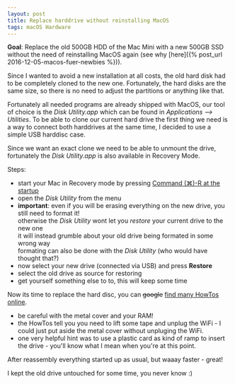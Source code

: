 ```yaml
---
layout: post
title: Replace harddrive without reinstalling MacOS
tags: macOS Hardware
---
```


__Goal__: Replace the old 500GB HDD of the Mac Mini with a new 500GB SSD without
the need of reinstalling MacOS again (see why [here]({% post_url 2016-12-05-macos-fuer-newbies %})).

Since I wanted to avoid a new installation at all costs, the old hard disk had
to be completely cloned to the new one.
Fortunately, the hard disks are the same size, so there is no need to adjust the
partitions or anything like that.

Fortunately all needed programs are already shipped with MacOS, our tool of choice is
the _Disk Utility.app_ which can be found in _Applications --> Utilities_.
To be able to clone our current hard drive the first thing we need is a way to
connect both harddrives at the same time, I decided to use a simple USB harddisc case.

Since we want an exact clone we need to be able to unmount the drive, fortunately
the _Disk Utility.app_ is also available in Recovery Mode.

Steps:

- start your Mac in Recovery mode by pressing [Command (⌘)-R at the startup](https://support.apple.com/en-us/HT201255)
- open the _Disk Utility_ from the menu
- __important__: even if you will be erasing everything on the new drive, you still need to format it!  
  otherwise the _Disk Utility_ wont let you _restore_ your current drive to the new one  
  it will instead grumble about your old drive being formated in some wrong way  
  formating can also be done with the _Disk Utility_ (who would have thought that?)
- now select your new drive (connected via USB) and press __Restore__
- select the old drive as source for restoring
- get yourself something else to to, this will keep some time

Now its time to replace the hard disc, you can <s>google</s> [find many HowTos online](https://www.startpage.com/do/dsearch?query=mac+mini+replace+hard+drive).  
- be careful with the metal cover and your RAM!
- the HowTos tell you you need to lift some tape and unplug the WiFi - I could just put aside the metal cover without unpluging the WiFi.
- one very helpful hint was to use a plastic card as kind of ramp to insert the drive - you'll know what I mean when you're at this point.

After reassembly everything started up as usual, but waaay faster - great!

I kept the old drive untouched for some time, you never know :)
